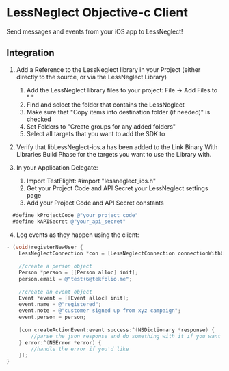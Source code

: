 LessNeglect Objective-c Client
===
Send messages and events from your iOS app to LessNeglect!

Integration
---

1.  Add a Reference to the LessNeglect library in your Project (either directly to the source, or via the LessNeglect Library)  
    1.  Add the LessNeglect library files to your project: File -> Add Files to " "  
    2.  Find and select the folder that contains the LessNeglect  
    3.  Make sure that "Copy items into destination folder (if needed)" is checked  
    4.  Set Folders to "Create groups for any added folders"  
    5.  Select all targets that you want to add the SDK to  

2.  Verify that libLessNeglect-ios.a has been added to the Link Binary With Libraries Build Phase for the targets you want to use the Library with.

3.  In your Application Delegate:  
    1. Import TestFlight: #import "lessneglect_ios.h"  
    2. Get your Project Code and API Secret your LessNeglect settings page
    3. Add your Project Code and API Secret constants  

```objective-c
  #define kProjectCode @"your_project_code"
  #define kAPISecret @"your_api_secret"
```

4.  Log events as they happen using the client:

```objective-c
- (void)registerNewUser {
    LessNeglectConnection *con = [LessNeglectConnection connectionWithCode:kAuthCode key:kAuthKey];
    
    //create a person object
    Person *person = [[Person alloc] init];
    person.email = @"test+6@tekfolio.me";
    
    //create an event object
    Event *event = [[Event alloc] init];
    event.name = @"registered";
    event.note = @"customer signed up from xyz campaign";
    event.person = person;
    
    [con createActionEvent:event success:^(NSDictionary *response) {
        //parse the json response and do something with it if you want
    } error:^(NSError *error) {
        //handle the error if you'd like
    }];
}
```
